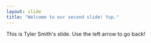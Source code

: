 ```yaml
---
layout: slide
title: "Welcome to our second slide! Yup."
---
```

This is Tyler Smith's slide.
Use the left arrow to go back!